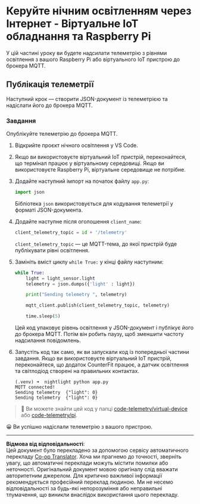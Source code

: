 <!--
CO_OP_TRANSLATOR_METADATA:
{
  "original_hash": "1226517aae5f5b6f904434670394c688",
  "translation_date": "2025-08-28T17:12:21+00:00",
  "source_file": "1-getting-started/lessons/4-connect-internet/single-board-computer-telemetry.md",
  "language_code": "uk"
}
-->
# Керуйте нічним освітленням через Інтернет - Віртуальне IoT обладнання та Raspberry Pi

У цій частині уроку ви будете надсилати телеметрію з рівнями освітлення з вашого Raspberry Pi або віртуального IoT пристрою до брокера MQTT.

## Публікація телеметрії

Наступний крок — створити JSON-документ із телеметрією та надіслати його до брокера MQTT.

### Завдання

Опублікуйте телеметрію до брокера MQTT.

1. Відкрийте проєкт нічного освітлення у VS Code.

1. Якщо ви використовуєте віртуальний IoT пристрій, переконайтеся, що термінал працює у віртуальному середовищі. Якщо ви використовуєте Raspberry Pi, віртуальне середовище не потрібне.

1. Додайте наступний імпорт на початок файлу `app.py`:

    ```python
    import json
    ```

    Бібліотека `json` використовується для кодування телеметрії у форматі JSON-документа.

1. Додайте наступне після оголошення `client_name`:

    ```python
    client_telemetry_topic = id + '/telemetry'
    ```

    `client_telemetry_topic` — це MQTT-тема, до якої пристрій буде публікувати рівні освітлення.

1. Замініть вміст циклу `while True:` у кінці файлу наступним:

    ```python
    while True:
        light = light_sensor.light
        telemetry = json.dumps({'light' : light})

        print("Sending telemetry ", telemetry)
    
        mqtt_client.publish(client_telemetry_topic, telemetry)
    
        time.sleep(5)
    ```

    Цей код упаковує рівень освітлення у JSON-документ і публікує його до брокера MQTT. Потім він робить паузу, щоб зменшити частоту надсилання повідомлень.

1. Запустіть код так само, як ви запускали код із попередньої частини завдання. Якщо ви використовуєте віртуальний IoT пристрій, переконайтеся, що додаток CounterFit працює, а датчик освітлення та світлодіод створені на правильних контактах.

    ```output
    (.venv) ➜  nightlight python app.py 
    MQTT connected!
    Sending telemetry  {"light": 0}
    Sending telemetry  {"light": 0}
    ```

> 💁 Ви можете знайти цей код у папці [code-telemetry/virtual-device](../../../../../1-getting-started/lessons/4-connect-internet/code-telemetry/virtual-device) або [code-telemetry/pi](../../../../../1-getting-started/lessons/4-connect-internet/code-telemetry/pi).

😀 Ви успішно надіслали телеметрію з вашого пристрою.

---

**Відмова від відповідальності**:  
Цей документ було перекладено за допомогою сервісу автоматичного перекладу [Co-op Translator](https://github.com/Azure/co-op-translator). Хоча ми прагнемо до точності, зверніть увагу, що автоматичні переклади можуть містити помилки або неточності. Оригінальний документ мовою оригіналу слід вважати авторитетним джерелом. Для критично важливої інформації рекомендується професійний переклад людиною. Ми не несемо відповідальності за будь-які непорозуміння або неправильні тлумачення, що виникли внаслідок використання цього перекладу.